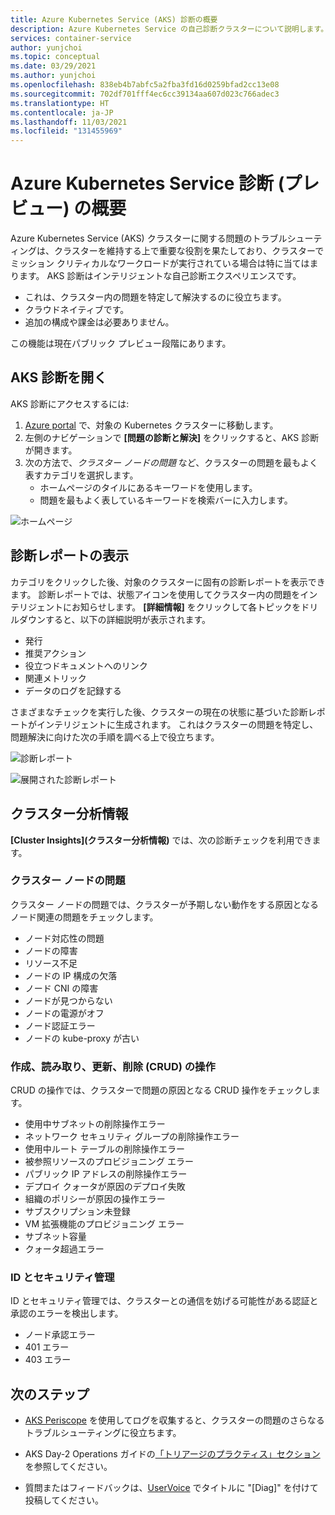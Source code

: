 ```yaml
---
title: Azure Kubernetes Service (AKS) 診断の概要
description: Azure Kubernetes Service の自己診断クラスターについて説明します。
services: container-service
author: yunjchoi
ms.topic: conceptual
ms.date: 03/29/2021
ms.author: yunjchoi
ms.openlocfilehash: 838eb4b7abfc5a2fba3fd16d0259bfad2cc13e08
ms.sourcegitcommit: 702df701fff4ec6cc39134aa607d023c766adec3
ms.translationtype: HT
ms.contentlocale: ja-JP
ms.lasthandoff: 11/03/2021
ms.locfileid: "131455969"
---
```

# <a name="azure-kubernetes-service-diagnostics-preview-overview"></a>Azure Kubernetes Service 診断 (プレビュー) の概要

Azure Kubernetes Service (AKS) クラスターに関する問題のトラブルシューティングは、クラスターを維持する上で重要な役割を果たしており、クラスターでミッション クリティカルなワークロードが実行されている場合は特に当てはまります。 AKS 診断はインテリジェントな自己診断エクスペリエンスです。
* これは、クラスター内の問題を特定して解決するのに役立ちます。 
* クラウドネイティブです。
* 追加の構成や課金は必要ありません。

この機能は現在パブリック プレビュー段階にあります。 

## <a name="open-aks-diagnostics"></a>AKS 診断を開く

AKS 診断にアクセスするには:

1. [Azure portal](https://portal.azure.com) で、対象の Kubernetes クラスターに移動します。
1. 左側のナビゲーションで **[問題の診断と解決]** をクリックすると、AKS 診断が開きます。
1. 次の方法で、_クラスター ノードの問題_ など、クラスターの問題を最もよく表すカテゴリを選択します。
    * ホームページのタイルにあるキーワードを使用します。
    * 問題を最もよく表しているキーワードを検索バーに入力します。

![ホームページ](./media/concepts-diagnostics/aks-diagnostics-homepage.png)

## <a name="view-a-diagnostic-report"></a>診断レポートの表示

カテゴリをクリックした後、対象のクラスターに固有の診断レポートを表示できます。 診断レポートでは、状態アイコンを使用してクラスター内の問題をインテリジェントにお知らせします。 **[詳細情報]** をクリックして各トピックをドリルダウンすると、以下の詳細説明が表示されます。
* 発行
* 推奨アクション
* 役立つドキュメントへのリンク
* 関連メトリック
* データのログを記録する 

さまざまなチェックを実行した後、クラスターの現在の状態に基づいた診断レポートがインテリジェントに生成されます。 これはクラスターの問題を特定し、問題解決に向けた次の手順を調べる上で役立ちます。

![診断レポート](./media/concepts-diagnostics/diagnostic-report.png)

![展開された診断レポート](./media/concepts-diagnostics/node-issues.png)

## <a name="cluster-insights"></a>クラスター分析情報

**[Cluster Insights]\(クラスター分析情報\)** では、次の診断チェックを利用できます。

### <a name="cluster-node-issues"></a>クラスター ノードの問題

クラスター ノードの問題では、クラスターが予期しない動作をする原因となるノード関連の問題をチェックします。

- ノード対応性の問題
- ノードの障害
- リソース不足
- ノードの IP 構成の欠落
- ノード CNI の障害
- ノードが見つからない
- ノードの電源がオフ
- ノード認証エラー
- ノードの kube-proxy が古い

### <a name="create-read-update--delete-crud-operations"></a>作成、読み取り、更新、削除 (CRUD) の操作

CRUD の操作では、クラスターで問題の原因となる CRUD 操作をチェックします。

- 使用中サブネットの削除操作エラー
- ネットワーク セキュリティ グループの削除操作エラー
- 使用中ルート テーブルの削除操作エラー
- 被参照リソースのプロビジョニング エラー
- パブリック IP アドレスの削除操作エラー
- デプロイ クォータが原因のデプロイ失敗
- 組織のポリシーが原因の操作エラー
- サブスクリプション未登録
- VM 拡張機能のプロビジョニング エラー
- サブネット容量
- クォータ超過エラー

### <a name="identity-and-security-management"></a>ID とセキュリティ管理

ID とセキュリティ管理では、クラスターとの通信を妨げる可能性がある認証と承認のエラーを検出します。

- ノード承認エラー
- 401 エラー
- 403 エラー

## <a name="next-steps"></a>次のステップ

* [AKS Periscope](https://aka.ms/aksperiscope) を使用してログを収集すると、クラスターの問題のさらなるトラブルシューティングに役立ちます。

* AKS Day-2 Operations ガイドの[「トリアージのプラクティス」セクション](/azure/architecture/operator-guides/aks/aks-triage-practices)を参照してください。

* 質問またはフィードバックは、[UserVoice](https://feedback.azure.com/d365community/forum/aabe212a-f724-ec11-b6e6-000d3a4f0da0) でタイトルに "[Diag]" を付けて投稿してください。
